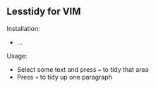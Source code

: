 Lesstidy for VIM
----------------

Installation:

 * ...

Usage:

 - Select some text and press `=` to tidy that area
 - Press `+` to tidy up one paragraph
